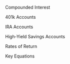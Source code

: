 Compounded Interest

401k Accounts

IRA Accounts

High-Yield Savings Accounts

Rates of Return

Key Equations